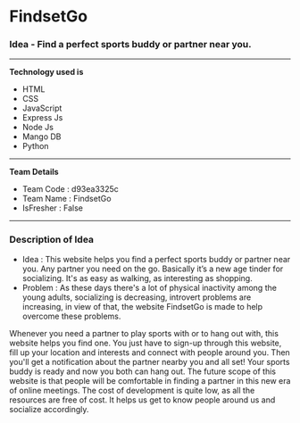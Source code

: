 # FindsetGo


### Idea - Find a perfect sports buddy or partner near you. 

---

**Technology used is**
* HTML
* CSS
* JavaScript
* Express Js
* Node Js
* Mango DB
* Python

***

**Team Details**
* Team Code : d93ea3325c
* Team Name : FindsetGo
* IsFresher : False

***

### Description of Idea
* Idea : This website helps you find a perfect sports buddy or partner near you. Any partner you need on the go. Basically it’s a new age tinder for socializing. It's as easy as walking, as interesting as shopping.
* Problem : As these days there's a lot of physical inactivity among the young adults, socializing is decreasing, introvert problems are increasing, in view of that, the website FindsetGo is made to help overcome these problems. 

Whenever you need a partner to play sports with or to hang out with, this website helps you find one. You just have to sign-up through this website, fill up your location and interests and connect with people around you. Then you'll get a notification about the partner nearby you and all set! Your sports buddy is ready and now you both can hang out.
The future scope of this website is that people will be comfortable in finding a partner in this new era of online meetings. The cost of development is quite low, as all the resources are free of cost. It helps us get to know people around us and socialize accordingly.

